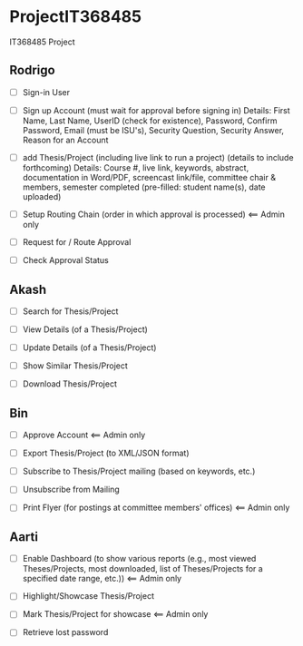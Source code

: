 # ProjectIT368485
IT368485 Project


## Rodrigo

* [ ] Sign-in User

* [ ] Sign up Account (must wait for approval before signing in)
Details: First Name, Last Name, UserID (check for existence), Password, Confirm Password, Email (must be ISU's), Security Question, Security Answer, Reason for an Account

* [ ] add Thesis/Project (including live link to run a project) (details to include forthcoming)
Details: Course #, live link, keywords, abstract, documentation in Word/PDF, screencast link/file, committee chair & members, semester completed (pre-filled: student name(s), date uploaded) 

* [ ] Setup Routing Chain (order in which approval is processed) <== Admin only

* [ ] Request for / Route Approval

* [ ] Check Approval Status


## Akash

* [ ] Search for Thesis/Project

* [ ] View Details (of a Thesis/Project)

* [ ] Update Details (of a Thesis/Project)

* [ ] Show Similar Thesis/Project

* [ ] Download Thesis/Project


## Bin

* [ ] Approve Account <== Admin only

* [ ] Export Thesis/Project (to XML/JSON format)

* [ ] Subscribe to Thesis/Project mailing (based on keywords, etc.)

* [ ] Unsubscribe from Mailing

* [ ] Print Flyer (for postings at committee members' offices) <== Admin only


## Aarti

* [ ] Enable Dashboard (to show various reports (e.g., most viewed Theses/Projects, most downloaded, list of Theses/Projects for a specified date range, etc.)) <== Admin only

* [ ] Highlight/Showcase Thesis/Project 

* [ ] Mark Thesis/Project for showcase <== Admin only

* [ ] Retrieve lost password
